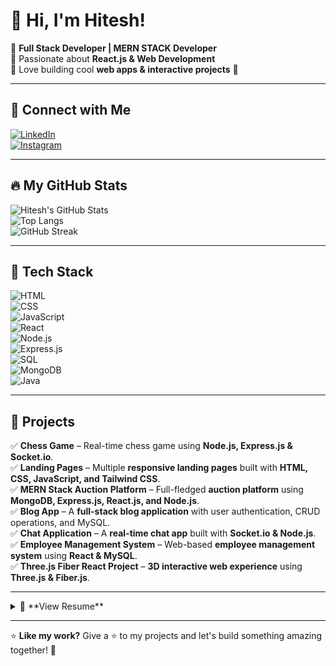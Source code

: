 # 👋 Hi, I'm Hitesh!

🔹 **Full Stack Developer | MERN STACK Developer**  
🔹 Passionate about **React.js & Web Development**  
🔹 Love building cool **web apps & interactive projects** 🚀  

---

## 🔗 Connect with Me  
[![LinkedIn](https://img.shields.io/badge/-LinkedIn-blue?style=flat&logo=linkedin)](https://www.linkedin.com/in/hiteshpro)  
[![Instagram](https://img.shields.io/badge/-Instagram-E4405F?style=flat&logo=instagram&logoColor=white)](https://www.instagram.com/hitesh0611__/)

---

## 🔥 My GitHub Stats  
![Hitesh's GitHub Stats](https://github-readme-stats.vercel.app/api?username=Hitesh0611&show_icons=true&theme=dark)  
![Top Langs](https://github-readme-stats.vercel.app/api/top-langs/?username=Hitesh0611&layout=compact&theme=radical)  
![GitHub Streak](https://streak-stats.demolab.com/?user=Hitesh0611&theme=dark)

---

## 🚀 Tech Stack  
![HTML](https://img.shields.io/badge/-HTML-E34F26?style=flat&logo=html5&logoColor=white)  
![CSS](https://img.shields.io/badge/CSS3-1572B6?style=for-the-badge&logo=css3&logoColor=white)  
![JavaScript](https://img.shields.io/badge/-JavaScript-F7DF1E?style=flat&logo=javascript&logoColor=black)  
![React](https://img.shields.io/badge/-React-61DAFB?style=flat&logo=react&logoColor=black)  
![Node.js](https://img.shields.io/badge/-Node.js-339933?style=flat&logo=node.js&logoColor=white)  
![Express.js](https://img.shields.io/badge/-Express.js-000000?style=flat&logo=express&logoColor=white)  
![SQL](https://img.shields.io/badge/-SQL-4479A1?style=flat&logo=MySQL&logoColor=white)  
![MongoDB](https://img.shields.io/badge/-MongoDB-47A248?style=flat&logo=mongodb&logoColor=white)  
![Java](https://img.shields.io/badge/-Java-007396?style=flat&logo=java&logoColor=white)

---

## 📌 Projects  
✅ **Chess Game** – Real-time chess game using **Node.js, Express.js & Socket.io**.  
✅ **Landing Pages** – Multiple **responsive landing pages** built with **HTML, CSS, JavaScript, and Tailwind CSS**.  
✅ **MERN Stack Auction Platform** – Full-fledged **auction platform** using **MongoDB, Express.js, React.js, and Node.js**.  
✅ **Blog App** – A **full-stack blog application** with user authentication, CRUD operations, and MySQL.  
✅ **Chat Application** – A **real-time chat app** built with **Socket.io & Node.js**.  
✅ **Employee Management System** – Web-based **employee management system** using **React & MySQL**.  
✅ **Three.js Fiber React Project** – **3D interactive web experience** using **Three.js & Fiber.js**.  

---

<details>
  <summary>📄 **View Resume**</summary>

### **Hitesh Chaudhari**  
📍 Dharangaon, Dist. Jalgaon  
📧 chaudharihitesh0611@gmail.com | 📞 8975316997  
💻 [GitHub](https://github.com/Hitesh0611) | [LinkedIn](https://linkedin.com/in/hiteshpro)  

### **🚀 Summary**  
A **Full Stack Developer** skilled in **React.js, Node.js, Express.js, SQL, and Java**. Passionate about building scalable web applications and interactive UI experiences.  

### **💡 Skills**  
- **Frontend:** React.js, Vue.js, Tailwind CSS, Three.js, Fiber.js  
- **Backend:** Node.js, Express.js  
- **Database:** MySQL  
- **Programming Languages:** JavaScript, Java, SQL  
- **Version Control:** Git, GitHub  
- **Tools & Technologies:** REST APIs, Socket.io, Framer Motion  

### **🎓 Education**  
📖 **Bachelor of Computer Applications (BCA)** – *SSBT'S ARTS COMMERCE AND SCIENCE COLLEGE*  

</details>

---

⭐ **Like my work?** Give a ⭐ to my projects and let's build something amazing together! 🚀
